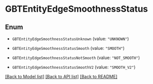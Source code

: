 # GBTEntityEdgeSmoothnessStatus

## Enum


* `GBTEntityEdgeSmoothnessStatusUnknown` (value: `"UNKNOWN"`)

* `GBTEntityEdgeSmoothnessStatusSmooth` (value: `"SMOOTH"`)

* `GBTEntityEdgeSmoothnessStatusNotSmooth` (value: `"NOT_SMOOTH"`)

* `GBTEntityEdgeSmoothnessStatusSmoothV2` (value: `"SMOOTH_V2"`)


[[Back to Model list]](../README.md#documentation-for-models) [[Back to API list]](../README.md#documentation-for-api-endpoints) [[Back to README]](../README.md)


